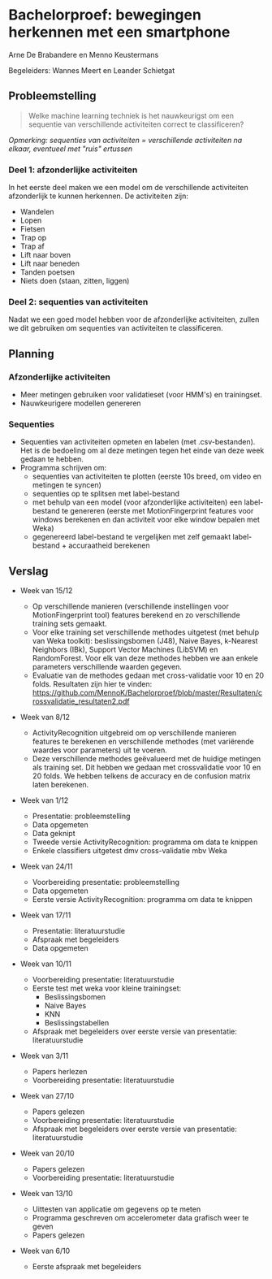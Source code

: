 Bachelorproef: bewegingen herkennen met een smartphone
========================================

Arne De Brabandere en Menno Keustermans

Begeleiders: Wannes Meert en Leander Schietgat

## Probleemstelling

> Welke machine learning techniek is het nauwkeurigst om een sequentie van verschillende
> activiteiten correct te classificeren?

*Opmerking: sequenties van activiteiten = verschillende activiteiten na elkaar, eventueel met "ruis" ertussen*

### Deel 1: afzonderlijke activiteiten

In het eerste deel maken we een model om de verschillende activiteiten afzonderlijk te kunnen
herkennen. De activiteiten zijn:

* Wandelen
* Lopen
* Fietsen
* Trap op
* Trap af
* Lift naar boven
* Lift naar beneden
* Tanden poetsen
* Niets doen (staan, zitten, liggen)

### Deel 2: sequenties van activiteiten

Nadat we een goed model hebben voor de afzonderlijke activiteiten, zullen we dit gebruiken om
sequenties van activiteiten te classificeren.

## Planning

### Afzonderlijke activiteiten

* Meer metingen gebruiken voor validatieset (voor HMM's) en trainingset.
* Nauwkeurigere modellen genereren

### Sequenties

* Sequenties van activiteiten opmeten en labelen (met .csv-bestanden). Het is de bedoeling om al deze metingen tegen    het einde van deze week gedaan te hebben.
* Programma schrijven om:
    * sequenties van activiteiten te plotten (eerste 10s breed, om video en metingen te syncen)
    * sequenties op te splitsen met label-bestand
    * met behulp van een model (voor afzonderlijke activiteiten) een label-bestand te genereren (eerste met MotionFingerprint features voor windows berekenen en dan activiteit voor elke window bepalen met Weka)
    * gegenereerd label-bestand te vergelijken met zelf gemaakt label-bestand + accuraatheid berekenen

## Verslag

* Week van 15/12
    * Op verschillende manieren (verschillende instellingen voor MotionFingerprint tool) features berekend en zo verschillende training sets gemaakt.
    * Voor elke training set verschillende methodes uitgetest (met behulp van Weka toolkit): beslissingsbomen (J48), Naive Bayes, k-Nearest Neighbors (IBk), Support Vector Machines (LibSVM) en RandomForest. Voor elk van deze methodes hebben we aan enkele parameters verschillende waarden gegeven.
    * Evaluatie van de methodes gedaan met cross-validatie voor 10 en 20 folds. Resultaten zijn hier te vinden: https://github.com/MennoK/Bachelorproef/blob/master/Resultaten/crossvalidatie_resultaten2.pdf

* Week van 8/12
    * ActivityRecognition uitgebreid om op verschillende manieren features te berekenen en verschillende methodes (met variërende waardes voor parameters) uit te voeren.
    * Deze verschillende methodes geëvalueerd met de huidige metingen als training set. Dit hebben we gedaan met crossvalidatie voor 10 en 20 folds. We hebben telkens de accuracy en de confusion matrix laten berekenen.

* Week van 1/12
    * Presentatie: probleemstelling
    * Data opgemeten
    * Data geknipt 
    * Tweede versie ActivityRecognition: programma om data te knippen
    * Enkele classifiers uitgetest dmv cross-validatie mbv Weka

* Week van 24/11
    * Voorbereiding presentatie: probleemstelling
    * Data opgemeten
    * Eerste versie ActivityRecognition: programma om data te knippen

* Week van 17/11
    * Presentatie: literatuurstudie
    * Afspraak met begeleiders
    * Data opgemeten

* Week van 10/11
    * Voorbereiding presentatie: literatuurstudie
    * Eerste test met weka voor kleine trainingset:
       * Beslissingsbomen
       * Naive Bayes
       * KNN
       * Beslissingstabellen
    * Afspraak met begeleiders over eerste versie van presentatie: literatuurstudie

* Week van 3/11
    * Papers herlezen
    * Voorbereiding presentatie: literatuurstudie

* Week van 27/10
    * Papers gelezen    
    * Voorbereiding presentatie: literatuurstudie
    * Afspraak met begeleiders over eerste versie van presentatie: literatuurstudie

* Week van 20/10
    * Papers gelezen
    * Voorbereiding presentatie: literatuurstudie

* Week van 13/10
    * Uittesten van applicatie om gegevens op te meten
    * Programma geschreven om accelerometer data grafisch weer te geven
    * Papers gelezen

* Week van 6/10
    * Eerste afspraak met begeleiders
 
